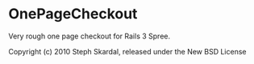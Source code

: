 OnePageCheckout
===============

Very rough one page checkout for Rails 3 Spree.


Copyright (c) 2010 Steph Skardal, released under the New BSD License
